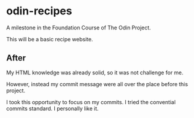 # odin-recipes

A milestone in the Foundation Course of The Odin Project.

This will be a basic recipe website.

## After

My HTML knowledge was already solid, so it was not challenge for me.

However, instead my commit message were all over the place before this project.

I took this opportunity to focus on my commits. I tried the convential commits standard. I personally like it.